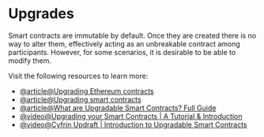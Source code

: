 # Upgrades

Smart contracts are immutable by default. Once they are created there is no way to alter them, effectively acting as an unbreakable contract among participants. However, for some scenarios, it is desirable to be able to modify them.

Visit the following resources to learn more:

- [@article@Upgrading Ethereum contracts](https://ethereum.org/en/developers/docs/smart-contracts/upgrading/)
- [@article@Upgrading smart contracts](https://docs.openzeppelin.com/learn/upgrading-smart-contracts)
- [@article@What are Upgradable Smart Contracts? Full Guide](https://moralis.io/what-are-upgradable-smart-contracts-full-guide/)
- [@video@Upgrading your Smart Contracts | A Tutorial & Introduction](https://youtu.be/bdXJmWajZRY)
- [@video@Cyfrin Updraft | Introduction to Upgradable Smart Contracts](https://updraft.cyfrin.io/courses/advanced-foundry/upgradeable-smart-contracts/introduction-to-upgradeable-smart-contracts)
